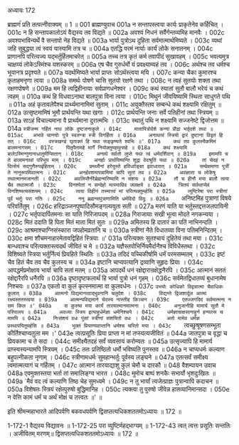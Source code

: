 अध्यायः 172

ब्राह्मणंं प्रति तत्पत्नीवाक्यम् ॥ 1 ॥
001	ब्राह्मण्युवाच 
001a	न सन्तापस्त्वया कार्यः प्राकृतेनेव कर्हिचित् ।
001c	न हि सन्तापकालोऽयं वैद्यस्य तव विद्यते ॥
002a	अवश्यं निधनं सर्वैर्गन्तव्यमिह मानवैः ।
002c	अवश्यभाविन्यर्थे वै सन्तापो नेह विद्यते ॥
003a	भार्या पुत्रोऽथ दुहिता सर्वमात्मार्थमिष्यते ।
003c	व्यथां जहि सुबुद्ध्या त्वं स्वयं यास्यामि तत्र च ॥
004a	एतद्धि परमं नार्याः कार्यं लोके सनातनम् ।
004c	प्राणानपि परित्यज्य यद्भर्तुर्हितमाचरेत् ॥
005a	तच्च तत्र कृतं कर्म तवापीदं सुखावहम् ।
005c	भवत्यमुत्र चाक्षय्यं लोकेऽस्मिंश्च यशस्करम् ॥
006a	एष चैव गुरुर्धर्मो यं प्रवक्ष्याम्यहं तव ।
006c	अर्थश्च तव धर्मश्च भूयानत्र प्रदृश्यते ॥
007a	यदर्थमिष्यते भार्या प्राप्तः सोऽर्थस्त्वया मयि ।
007c	कन्या चैका कुमारश्च कृताहमनृणा त्वया ॥
008a	समर्थः पोषणे चासि सुतयो रक्षणे तथा ।
008c	न त्वहं सुतयोः शक्ता तथा रक्षणपोषणे ॥
009a	मम हि त्वद्विहीनायाः सर्वप्राणधनेश्वर ।
009c	कथं स्यातां सुतौ बालौ भरेयं च कथं त्वहम् ॥
010a	कथं हि विधवाऽनाथा बालपुत्रा विना त्वया ।
010c	मिथुनं जीवयिष्यामि स्थिता साधुगते पथि ॥
011a	अहं कृतावलेपैश्च प्रार्थ्यमानामिमां सुताम् ।
011c	अयुक्तैस्तव सम्बन्धे कथं शक्ष्यामि रक्षितुम् ॥
012a	उत्सृष्टमामिषं भूमौ प्रार्थयन्ति यथा खगाः ।
012c	प्रार्थयन्ति जनाः सर्वे पतिहीनां तथा स्त्रियम् ॥
013a	साऽहं विचाल्यमाना वै प्रार्थ्यमाना दुरात्मभिः ।
013c	स्थातुं पथि न शक्ष्यामि सज्जनेष्टे द्विजोत्तम ॥
014a	`स्त्रीजन्म गर्हितं नाथ लोके दुष्टजनाकुले ।
014c	मातापित्रोर्वशे कन्या प्रौढा भर्तृवशे तथा ॥
015ac	अभावे चानयोः पुत्रे स्वतन्त्रा स्त्री विगर्हिता ॥
016a	अनाथत्वं स्त्रियो द्वारं दुष्टानां विवृतं हि तत् ।
016c	वस्त्रखण्डं घृताक्तं हि यथा सङ्कृष्यते श्वभिः ॥'
017a	कथं तव कुलस्यैकमिमं बालमनागसम् ।
017c	पितृपैतामहे मार्गे नियोक्तुमहमुत्सहे ॥
018a	कथं शक्ष्यामि बालेऽस्मिन्गुणानाधातुमीप्सितान् ।
018c	अनाथे सर्वतो लुप्ते यथा त्वं धर्मदर्शिवान् ॥
019a	इमामपि च ते बालामनाथां परिभूय माम् ।
019c	अनर्हाः प्रार्थयिष्यन्ति शूद्रा वेदश्रुतिं यथा ॥
020a	तां चेदहं न दित्सेयं सद्गुणैरुपबृंहिताम् ।
020c	प्रमथ्यैनां हरेयुस्ते हविर्ध्वाङ्क्षा इवाध्वरात् ॥
021a	सम्प्रेक्षमाणा पुत्रीं ते नानुरूपमिवात्मनः ।
021c	अनर्हवशमापन्नामिमां चापि सुतां तव ॥
022a	अवज्ञाता च लोकेषु तथात्मानमजानती ।
022c	अवलिप्तैर्नरैर्ब्रह्मन्मरिष्यामि न संशयः ॥
023a	तौ च हीनौ मया बालौ त्वया चैव तथात्मजौ ।
023c	विनश्येतां न सन्देहो मत्स्याविव जलक्षये ॥
024a	त्रितयं सर्वथाप्येवं विनशिष्यत्यसंशयम् ।
024c	त्वया विहीनं तस्मात्त्वं मां परित्यक्तुमर्हसि ॥
025a	व्युष्टिरेषा परा स्त्रीणां पूर्वं भर्तुः परा गतिः ।
025c	ननु ब्रह्मन्सपुत्राणामिति धर्मविदो विदुः ॥
026a	`अनिष्टमिह पुत्राणां विषये परिवर्तितुम् ।
026c	हरिद्राञ्जनपुष्पादिसौमङ्गल्ययुता सती ॥
027a	मरणं याति या भर्तुस्तद्दत्तजलपायिनी ।
027c	भर्तृपादार्पितमनाः सा याति गिरिजापदम् ॥
028a	गिराजायाः सखी भूत्वा मोदते नगकन्यया ।
028c	मितं ददाति हि पिता मितं माता मितं सुतः ॥
029a	अमितस्य हि दातारं का पतिं नाभिनन्दति ।
029c	आश्रमाश्चाग्निसंस्कारा जपहोमव्रतानि च ॥
030a	स्त्रीणां नैते विधातव्या विना पतिमनिन्दितम् ।
030c	क्षमा शौचमनाहारमेतावद्विहितं स्त्रियाः ॥'
031a	परित्यक्तः सुतश्चायं दुहितेयं तथा मया ।
031c	बान्धवाश्च परित्यक्तास्त्वदर्थं जीवितं च मे ॥
032a	यज्ञैस्तपोभिर्नियमैर्दानैश्च विविधैस्तथा ।
032c	विशिष्यते स्त्रिया भर्तुर्नित्यं प्रियहिते स्थितिः ॥
033a	तदिदं यच्चिकीर्षामि धर्मं परमसम्मतम् ।
033c	इष्टं चैव हितं चैव तव चैव कुलस्य च ॥
034a	इष्टानि चाप्यपत्यानि द्रव्याणि सुहृदः प्रियाः ।
034c	आपद्धर्मप्रमोक्षाय भार्या चापि सतां मतम् ॥
035a	आपदर्थे धनं रक्षेद्दारान्रक्षेद्धनैरपि ।
035c	आत्मानं सततं रक्षेद्दारैरपि धनैरपि ॥
036a	दृष्टादृष्टफलार्थं हि भार्या पुत्रो धनं गृहम् ।
036c	सर्वमेतद्विधातव्यं बुधानामेष निश्चयः ॥
037a	एकतो वा कुलं कृत्स्नमात्मा वा कुलवर्धनः ।
037c	`उभयोः कोधिको विद्वन्नात्मा चैवाधिकः कुलात् ॥
038a	आत्मनो विद्यमानत्वाद्भुवनानि चतुर्दश ।
038c	विद्यन्ते द्विजशार्दूल आत्मा रक्ष्यस्ततस्त्वया ॥
039a	आत्मन्यविद्यमाने चेदस्य नास्तीह किञ्चन ।
039c	एतज्जगदिदं सर्वमात्मना न समं किल ॥'
040a	स कुरुष्व मया कार्यं तारयात्मानमात्मना ।
040c	अनुजानीहि मामार्य सुतौ मे परिपालय ॥
041a	अवध्याः स्त्रिय इत्याहुर्धर्मज्ञा धर्मनिश्चये ।
041c	धर्मज्ञान्राक्षसानाहुर्न हन्यात्स च मामपि ॥
042a	निःसंशयं वधः पुंसां स्त्रीणां संशयितो वधः ।
042c	अतो मामेव धर्मज्ञ प्रस्थापयितुमर्हसि ॥
043a	भुक्तं प्रियाण्यवाप्तानि धर्मश्च चरितो मया ।
043c	`त्वच्छुश्रूषणसम्भूता कीर्तिश्चाप्यतुला मम ।'
043e	त्वत्प्रसूतिः प्रिया प्राप्ता न मां तप्स्यत्यजीवितं ॥
044a	जातपुत्रा च वृद्धा च प्रियकामा च ते सदा ।
044c	समीक्ष्यैतदहं सर्वं व्यवसायं करोम्यतः ॥
045a	उत्सृज्यापि हि मामार्य प्राप्स्यस्यन्यामपि स्त्रियम् ।
045c	ततः प्रतिष्ठितो धर्मो भविष्यति पुनस्तव ॥
046a	न चाप्यधर्मः कल्याण बहुपत्नीकता नृणाम् ।
046c	स्त्रीणामधर्मः सुमहान्भर्तुः पूर्वस्य लङ्घने ॥
047a	एतत्सर्वं समीक्ष्य त्वमात्मत्यागं च गर्हितम् ।
047c	आत्मानं तारयाद्याशु कुलं चेमौ च दारकौ ॥
048	वैशम्पायन उवाच 
048a	एवमुक्तस्तया भर्ता तां समालिङ्ग्य भारत ।
048c	मुमोच बाष्पं शनकैः सभार्यो भृशदुःखितः ॥
049a	`मैवं वद त्वं कल्याणि तिष्ठ चेह सुमध्यमे ।
049c	न तु भार्यां त्यजेत्प्राज्ञः पुत्रान्वापि कदाचन ॥
050a	विशेषतः स्त्रियं रक्षेत्पुरुषो बुद्धिमानिह ।
050c	त्यक्त्वा तु पुरुषो जीवेन्न हातव्यानिमान्सदा ।
050e	न वेत्ति कामं धर्मं च अर्थं मोक्षं च तत्त्वतः ॥' ॥

इति श्रीमन्महाभारते आदिपर्वणि बकवधपर्वणि द्विसप्तत्यधिकशततमोऽध्यायः ॥ 172 ॥

1-172-1 वैद्यस्य विद्यावनः ॥ 1-172-25 परा व्युष्टिर्महद्भाग्यम् ॥ 1-172-43 त्वत् त्वत्तः प्रसूतिः सन्ततिः । अजीवितम् मरणम्॥ द्विसप्तत्यधिकशततमोऽध्यायः ॥ 172 ॥
